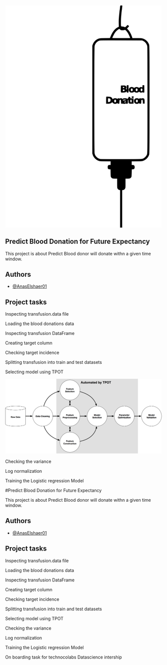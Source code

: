 
![Blood donation](Photos//blood_donation.png)


## Predict Blood Donation for Future Expectancy


This project is about Predict Blood donor will donate withn a given time window.












## Authors

- [@AnasElshaer01](https://www.github.com/AnasElshaer01)


## Project tasks
Inspecting transfusion.data file

Loading the blood donations data

Inspecting transfusion DataFrame

Creating target column

Checking target incidence

Splitting transfusion into train and test datasets

Selecting model using TPOT

![Model_pipline](Photos//tpot-ml-pipeline.png)


Checking the variance

Log normalization

Training the Logistic regression Model



                    
                    



#Predict Blood Donation for Future Expectancy


This project is about Predict Blood donor will donate withn a given time window.












## Authors

- [@AnasElshaer01](https://www.github.com/AnasElshaer01)


## Project tasks
Inspecting transfusion.data file

Loading the blood donations data

Inspecting transfusion DataFrame

Creating target column

Checking target incidence

Splitting transfusion into train and test datasets

Selecting model using TPOT

Checking the variance

Log normalization

Training the Logistic regression Model



                    
                    
                    



On boarding task for technocolabs Datascience intership                  
